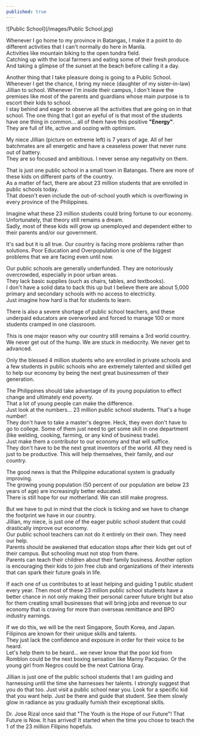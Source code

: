 ```yaml
---
published: true
---
```

![Public School](/images/Public School.jpg)

Whenever I go home to my province in Batangas, I make it a point to do different activities that I can't normally do here in Manila.   
Activities like mountain biking to the open tundra field.   
Catching up with the local farmers and eating some of their fresh produce.   
And taking a glimpse of the sunset at the beach before calling it a day.

Another thing that I take pleasure doing is going to a Public School.   
Whenever I get the chance, I bring my niece (daughter of my sister-in-law) Jillian to school. 
Whenever I'm inside their campus, I don't leave the premises like most of the parents and guardians whose main purpose is to escort their kids to school.   
I stay behind and eager to observe all the activities that are going on in that school. 
The one thing that I got an eyeful of is that most of the students have one thing in common... all of them have this positive **"Energy"**.   
They are full of life, active and oozing with optimism. 

My niece Jillian (picture on extreme left) is 7 years of age. All of her batchmates are all energetic and have a ceaseless power that never runs out of battery.   
They are so focused and ambitious. I never sense any negativity on them.

That is just one public school in a small town in Batangas. There are more of these kids on different parts of the country.   
As a matter of fact, there are about 23 million students that are enrolled in public schools today.   
That doesn't even include the out-of-school youth which is overflowing in every province of the Philippines. 

Imagine what these 23 million students could bring fortune to our economy.   
Unfortunately, that theory still remains a dream.   
Sadly, most of these kids will grow up unemployed and dependent either to their parents and/or our government.

It's sad but it is all true. Our country is facing more problems rather than solutions. 
Poor Education and Overpopulation is one of the biggest problems that we are facing even until now.

Our public schools are generally underfunded. 
They are notoriously overcrowded, especially in poor urban areas.   
They lack basic supplies (such as chairs, tables, and textbooks).   
I don't have a solid data to back this up but I believe there are about 5,000 primary and secondary schools with no access to electricity.   
Just imagine how hard is that for students to learn.  

There is also a severe shortage of public school teachers, and these underpaid educators are overworked and forced to manage 100 or more students cramped in one classroom. 

This is one major reason why our country still remains a 3rd world country.   
We never get out of the hump. We are stuck in mediocrity. We never get to advanced.

Only the blessed 4 million students who are enrolled in private schools and a few students in public schools who are extremely talented and skilled get to help our economy by being the next great businessmen of their generation.

The Philippines should take advantage of its young population to effect change and ultimately end poverty.   
That a lot of young people can make the difference.   
Just look at the numbers... 23 million public school students. That's a huge number!   
They don't have to take a master's degree. Heck, they even don't have to go to college.
Some of them just need to get some skill in one department (like welding, cooking, farming, or any kind of business trade).   
Just make them a contributor to our economy and that will suffice.   
They don't have to be the next great inventors of the world. All they need is just to be productive. This will help themselves, their family, and our country.  

The good news is that the Philippine educational system is gradually improving.   
The growing young population (50 percent of our population are below 23 years of age) are increasingly better educated.   
There is still hope for our motherland. We can still make progress.

But we have to put in mind that the clock is ticking and we have to change the footprint we have in our country.   
Jillian, my niece, is just one of the eager public school student that could drastically improve our economy.   
Our public school teachers can not do it entirely on their own. They need our help.   
Parents should be awakened that education stops after their kids get out of their campus. But schooling must not stop from there.   
Parents can teach their children about their family business. Another option is encouraging their kids to join free club and organizations of their interests that can spark their future goals in life.

If each one of us contributes to at least helping and guiding 1 public student every year.  Then most of these 23 million public school students have a better chance in not only making their personal career future bright but also for them creating small businesses that will bring jobs and revenue to our economy that is craving for more than overseas remittance and BPO industry earnings.

If we do this, we will be the next Singapore, South Korea, and Japan.   
Filipinos are known for their unique skills and talents.   
They just lack the confidence and exposure in order for their voice to be heard.   
Let's help them to be heard... we never know that the poor kid from Romblon could be the next boxing sensation like Manny Pacquiao. Or the young girl from Negros could be the next Catriona Gray.

Jillian is just one of the public school students that I am guiding and harnessing until the time she harnesses her talents. 
I strongly suggest that you do that too. Just visit a public school near you. Look for a specific kid that you want help. 
Just be there and guide that student. 
See them slowly glow in radiance as you gradually furnish their exceptional skills.

Dr. Jose Rizal once said that "The Youth is the Hope of our Future"! 
That Future is Now. It has arrived! 
It started when the time you chose to teach the 1 of the 23 million Filipino hopefuls.









